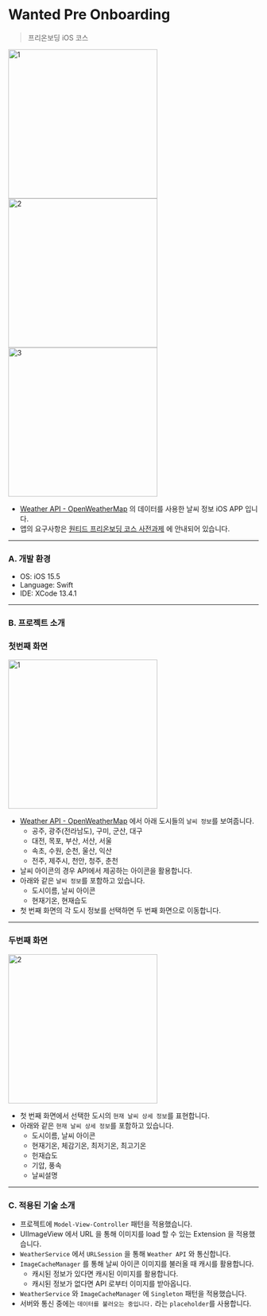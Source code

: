 # Wanted Pre Onboarding  
> 프리온보딩 iOS 코스  

<img width="300" alt="1" src="https://user-images.githubusercontent.com/63276842/189526558-220cf35c-5242-4fe2-b7cb-4dd0b02df735.png"> <img width="300" alt="2" src="https://user-images.githubusercontent.com/63276842/189526562-ace6ea21-5487-4f36-ae4e-85c367893145.png"> <img width="300" alt="3" src="https://user-images.githubusercontent.com/63276842/189526565-460d9f1e-9e00-4f75-b1cb-61577f2fffdb.png">

* [Weather API - OpenWeatherMap](https://openweathermap.org/api) 의 데이터를 사용한 날씨 정보 iOS APP 입니다.  
* 앱의 요구사항은 [원티드 프리온보딩 코스 사전과제](https://yagomacademy.notion.site/4eb46f9eb3a442efb9d0856b72f15b74) 에 안내되어 있습니다.  
***

### A. 개발 환경  
* OS: iOS 15.5  
* Language: Swift  
* IDE: XCode 13.4.1  
***

### B. 프로젝트 소개  
### 첫번째 화면  
<img width="300" alt="1" src="https://user-images.githubusercontent.com/63276842/189526558-220cf35c-5242-4fe2-b7cb-4dd0b02df735.png">

* [Weather API - OpenWeatherMap](https://openweathermap.org/api) 에서 아래 도시들의 `날씨 정보`를 보여줍니다.  
  * 공주, 광주(전라남도), 구미, 군산, 대구
  * 대전, 목포, 부산, 서산, 서울  
  * 속초, 수원, 순천, 울산, 익산  
  * 전주, 제주시, 천안, 청주, 춘천  
* 날씨 아이콘의 경우 API에서 제공하는 아이콘을 활용합니다.  
* 아래와 같은 `날씨 정보`를 포함하고 있습니다.  
  * 도시이름, 날씨 아이콘  
  * 현재기온, 현재습도  
* 첫 번째 화면의 각 도시 정보를 선택하면 두 번째 화면으로 이동합니다.  
***

### 두번째 화면  
<img width="300" alt="2" src="https://user-images.githubusercontent.com/63276842/189526562-ace6ea21-5487-4f36-ae4e-85c367893145.png">

* 첫 번째 화면에서 선택한 도시의 `현재 날씨 상세 정보`를 표현합니다.  
* 아래와 같은 `현재 날씨 상세 정보`를 포함하고 있습니다.  
  * 도시이름, 날씨 아이콘  
  * 현재기온, 체감기온, 최저기온, 최고기온  
  * 헌재습도  
  * 기압, 풍속  
  * 날씨설명  
***

### C. 적용된 기술 소개  
* 프로젝트에 `Model-View-Controller` 패턴을 적용했습니다.  
* UIImageView 에서 URL 을 통해 이미지를 load 할 수 있는 Extension 을 적용했습니다.  
* `WeatherService` 에서 `URLSession` 을 통해 `Weather API` 와 통신합니다.  
* `ImageCacheManager` 를 통해 날씨 아이콘 이미지를 불러올 때 캐시를 활용합니다.  
  * 캐시된 정보가 있다면 캐시된 이미지를 활용합니다.  
  * 캐시된 정보가 없다면 API 로부터 이미지를 받아옵니다.  
* `WeatherService` 와 `ImageCacheManager` 에 `Singleton` 패턴을 적용했습니다.  
* 서버와 통신 중에는 `데이터를 불러오는 중입니다.` 라는 `placeholder`를 사용합니다.  
